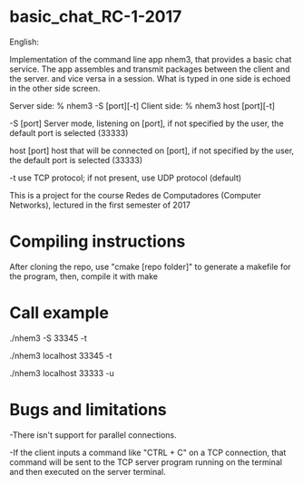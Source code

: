 # basic_chat_RC-1-2017

English:

Implementation of the command line app nhem3, that provides a basic chat service. The app assembles and transmit packages between the client and the server. and vice versa in a session. What is typed in one side is echoed in the other side screen.

Server side:
% nhem3 -S [port][-t]
Client side:
% nhem3 host [port][-t]

-S [port]
Server mode, listening on [port], if not specified by the user, the default port is selected (33333)

host [port]
host that will be connected on [port], if not specified by the user, the default port is selected (33333)

-t
use TCP protocol; if not present, use UDP protocol (default)

This is a project for the course Redes de Computadores (Computer Networks), lectured in the first semester of 2017

# Compiling instructions
After cloning the repo, use "cmake [repo folder]" to generate a makefile for the program, then, compile it with make

# Call example
./nhem3 -S 33345 -t

./nhem3 localhost 33345 -t

./nhem3 localhost 33333 -u

# Bugs and limitations

-There isn't support for parallel connections.

-If the client inputs a command like "CTRL + C" on a TCP connection, that command will be sent to the TCP server program running on the terminal and then executed on the server terminal.

